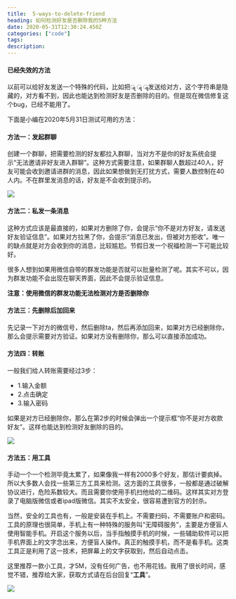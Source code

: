 ```yaml
---
title:  5-ways-to-delete-friend
heading: 如何检测好友是否删除我的5种方法
date: 2020-05-31T12:30:24.450Z
categories: ["code"]
tags: 
description: 
---
```



#### 已经失效的方法

以前可以给好友发送一个特殊的代码，比如把ॣ ॣ ॣ发送给对方，这个字符串是隐藏的，对方看不到，因此也能达到检测好友是否删除的目的。但是现在微信修复这个bug，已经不能用了。

下面是小编在2020年5月31日测试可用的方法：

#### 方法一：发起群聊
创建一个群聊，把需要检测的好友都拉入群聊，当对方不是你的好友系统会提示“无法邀请非好友进入群聊”。这种方式需要注意，如果群聊人数超过40人，好友可能会收到邀请进群的消息，因此如果想做到无打扰方式，需要人数控制在40人内。不在群里发消息的话，好友是不会收到提示的。

![](https://gitee.com/smile365/blogimg/raw/master/sxy91/1590928484626.png)

#### 方法二：私发一条消息

这种方式应该是最直接的，如果对方删除了你，会提示“你不是对方好友，请发送好友验证信息”。如果对方拉黑了你，会提示“消息已发出，但被对方拒收”。唯一的缺点就是对方会收到你的消息，比较尴尬。节假日发一个祝福检测一下可能比较好。

很多人想到如果用微信自带的群发功能是否就可以批量检测了呢。其实不可以，因为群发功能不会出现在聊天界面，因此不会提示验证信息。

**注意：使用微信的群发功能无法检测对方是否删除你**



#### 方法三：先删除后加回来

先记录一下对方的微信号，然后删除ta，然后再添加回来，如果对方已经删除你，那么会提示需要对方验证。如果对方没有删除你，那么可以直接添加成功。

#### 方法四：转账

一般我们给人转账需要经过3步：
- 1.输入金额
- 2.点击确定
- 3.输入密码

如果是对方已经删除你，那么在第2步的时候会弹出一个提示框“你不是对方收款好友”。这样也能达到检测好友删除的目的。

![](https://gitee.com/smile365/blogimg/raw/master/sxy91/1590928953190.png)


#### 方法五：用工具
手动一个一个检测毕竟太累了，如果像我一样有2000多个好友，那估计要疯掉。所以大多数人会找一些第三方工具来检测。这方面的工具很多，一般都是通过破解协议进行，危险系数较大。而且需要你使用手机扫他给的二维码。这样其实对方登录了电脑版微信或者ipad版微信。其实不太安全，很容易遭到官方的封杀。

当然，安全的工具也有，一般是安装在手机上。不需要扫码，不需要账户和密码。工具的原理也很简单，手机上有一种特殊的服务叫“无障碍服务”，主要是方便盲人使用智能手机。开启这个服务以后，当手指触摸手机的时候，一些辅助软件可以把手机界面上的文字念出来，方便盲人操作。真正的触摸手机，而不是看手机。这类工具正是利用了这一技术，把屏幕上的文字获取到，然后自动点击。

这里推荐一款小工具，才5M，没有任何广告，也不用花钱。我用了很长时间，感觉不错，推荐给大家，获取方式请在后台回复“**工具**”。

![](https://gitee.com/smile365/blogimg/raw/master/sxy91/1590929879812.png)



